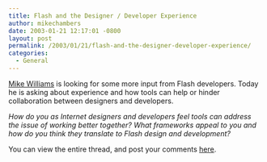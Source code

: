 ```yaml
---
title: Flash and the Designer / Developer Experience
author: mikechambers
date: 2003-01-21 12:17:01 -0800
layout: post
permalink: /2003/01/21/flash-and-the-designer-developer-experience/
categories:
  - General
---
```



[Mike Williams][1] is looking for some more input from Flash developers. Today he is asking about experience and how tools can help or hinder collaboration between designers and developers.

*How do you as Internet designers and developers feel tools can address the issue of working better together? What frameworks appeal to you and how do you think they translate to Flash design and development?*

You can view the entire thread, and post your comments [here][1].

 [1]: http://www.markme.com/mwilliams/archives/000390.cfm